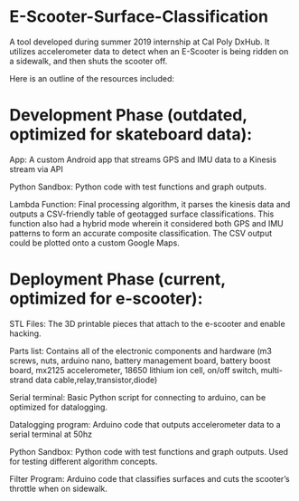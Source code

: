 # E-Scooter-Surface-Classification
A tool developed during summer 2019 internship at Cal Poly DxHub. It utilizes accelerometer data to detect when an E-Scooter is being ridden on a sidewalk, and then shuts the scooter off.

Here is an outline of the resources included:

# Development Phase (outdated, optimized for skateboard data):

  App: A custom Android app that streams GPS and IMU data to a Kinesis stream via API

  Python Sandbox: Python code with test functions and graph outputs.

  Lambda Function: Final processing algorithm, it parses the kinesis data and 
  outputs a CSV-friendly table of geotagged surface classifications. This function also had a hybrid mode wherein it considered both GPS     and IMU patterns to form an accurate composite classification. The CSV output could be plotted onto a custom Google Maps.

# Deployment Phase (current, optimized for e-scooter):

  STL Files: The 3D printable pieces that attach to the e-scooter and enable hacking.

  Parts list: Contains all of the electronic components and hardware (m3 screws, nuts, arduino nano, battery management board, battery       boost board, mx2125 accelerometer, 18650 lithium ion cell, on/off switch, multi-strand data cable,relay,transistor,diode)

  Serial terminal: Basic Python script for connecting to arduino, can be optimized for datalogging.

  Datalogging program: Arduino code that outputs accelerometer data to a serial terminal at 50hz

  Python Sandbox: Python code with test functions and graph outputs. Used for testing different algorithm concepts.

  Filter Program: Arduino code that classifies surfaces and cuts the scooter’s throttle when on sidewalk.




